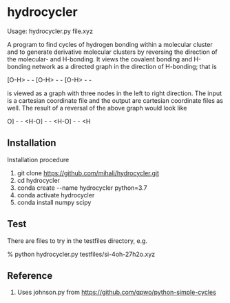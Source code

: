 # hydrocycler

Usage: hydrocycler.py file.xyz

A program to find cycles of hydrogen bonding within a molecular cluster and to generate derivative molecular clusters by reversing the direction of the molecular- and H-bonding. It views the covalent bonding and H-bonding network as a directed graph in the direction of H-bonding; that is 

 [O-H> - - [O-H> - - [O-H> - -

is viewed as a graph with three nodes in the left to right direction. The input is a cartesian coordinate file and the output are cartesian coordinate files as well. The result of a reversal of the above graph would look like

 O] - - <H-O] - - <H-O] - - <H

## Installation

Installation procedure 
1. git clone https://github.com/mihali/hydrocycler.git 
2. cd hydrocycler
3. conda create --name hydrocycler python=3.7 
4. conda activate hydrocycler
5. conda install numpy scipy

## Test

There are files to try in the testfiles directory, e.g.

% python hydrocycler.py testfiles/si-4oh-27h2o.xyz

## Reference

1. Uses johnson.py from https://github.com/qpwo/python-simple-cycles



  
